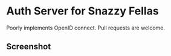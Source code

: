 # Auth Server for Snazzy Fellas

Poorly implements OpenID connect. Pull requests are welcome. 

## Screenshot

